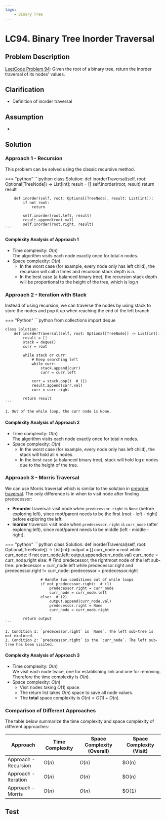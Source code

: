 ```yaml
---
tags:
    - Binary Tree
---
```


# LC94. Binary Tree Inorder Traversal

## Problem Description

[LeetCode Problem 94](https://leetcode.com/problems/binary-tree-inorder-traversal/):
Given the root of a binary tree, return the inorder traversal of its nodes' values.

## Clarification

- Definition of inorder traversal

## Assumption

-

## Solution

### Approach 1 - Recursion

This problem can be solved using the classic recursive method.

=== "python"
    ```python
    class Solution:
        def inorderTraversal(self, root: Optional[TreeNode]) -> List[int]:
            result = []
            self.inorder(root, result)
            return result

        def inorder(self, root: Optional[TreeNode], result: List[int]):
            if not root:
                return

            self.inorder(root.left, result)
            result.append(root.val)
            self.inorder(root.right, result)
    ```

#### Complexity Analysis of Approach 1

- Time complexity: $O(n)$  
  The algorithm visits each node exactly once for total $n$ nodes.
- Space complexity: $O(n)$  
    - In the worst case (for example, every node only has left child), the recursion
    will call $n$ times and recursion stack depth is $n$.
    - In the best case (a balanced binary tree), the recursion stack depth will be
    proportional to the height of the tree, which is $\log n$

### Approach 2 - Iteration with Stack

Instead of using recursion, we can traverse the nodes by using stack to store the nodes
and pop it up when reaching the end of the left branch.

=== "Python"
    ```python
    from collections import deque

    class Solution:
        def inorderTraversal(self, root: Optional[TreeNode]) -> List[int]:
            result = []
            stack = deque()
            curr = root

            while stack or curr:
                # Keep searching left
                while curr:
                    stack.append(curr)
                    curr = curr.left

                curr = stack.pop()  # (1)
                result.append(curr.val)
                curr = curr.right

            return result
    ```

    1. Out of the while loop, the curr node is None.

#### Complexity Analysis of Approach 2

- Time complexity: $O(n)$  
  The algorithm visits each node exactly once for total $n$ nodes.
- Space complexity: $O(n)$  
    - In the worst case (for example, every node only has left child), the stack will
    hold all $n$ nodes.
    - In the best case (a balanced binary tree), stack will hold $\log n$ nodes due to
    the height of the tree.

### Approach 3 - Morris Traversal

We can use Morris traversal which is similar to the solution in
[preorder traversal](../lc0100-0199/lc0144-binary-tree-preorder-traversal.md#approach-3---morris-traversal).
The only difference is in when to visit node after finding predecessor:

- **Preorder** traversal: visit node when `predecessor.right` is `None` (before exploring
left), since root/parent needs to be the first (root - left - right) before exploring
the left.
- **Inorder** traversal: visit node when `predecessor.right` is `curr_node` (after exploring
left), since root/parent needs to be middle (left - middle - right).

=== "python"
    ```python
    class Solution:
        def inorderTraversal(self, root: Optional[TreeNode]) -> List[int]:
            output = []
            curr_node = root
            while curr_node:
                if not curr_node.left:
                    output.append(curr_node.val)
                    curr_node = curr_node.right
                else:
                    # Find predecessor, the rightmost node of the left sub-tree.
                    predecessor = curr_node.left
                    while predecessor.right and predecessor.right != curr_node:
                        predecessor = predecessor.right

                    # Handle two conditions out of while loops
                    if not predecessor.right:  # (1)
                        predecessor.right = curr_node
                        curr_node = curr_node.left
                    else:  # (2)
                        output.append(curr_node.val)
                        predecessor.right = None
                        curr_node = curr_node.right

            return output
    ```

    1. Condition 1: `predecessor.right` is `None`. The left sub-tree is not explored.
    2. Condition 2: `predecessor.right` is the `curr_node`. The left sub-tree has been visited.

#### Complexity Analysis of Approach 3

- Time complexity: $O(n)$  
    We visit each node twice, one for establishing link and one for removing. Therefore
    the time complexity is $O(n)$.
- Space complexity: $O(n)$  
    - Visit nodes taking $O(1)$ space.
    - The return list takes $O(n)$ space to save all node values.
    - The **total** space complexity is $O(n) = O(1) + O(n)$.

### Comparison of Different Approaches

The table below summarize the time complexity and space complexity of different approaches:

Approach             | Time Complexity | Space Complexity (Overall) | Space Complexity (Visit)
---------------------|-----------------|----------------------------|-------------------------
Approach - Recursion | $O(n)$          | $O(n)$                     | $O(n)
Approach - Iteration | $O(n)$          | $O(n)$                     | $O(n)
Approach - Morris    | $O(n)$          | $O(n)$                     | $O(1)

## Test
